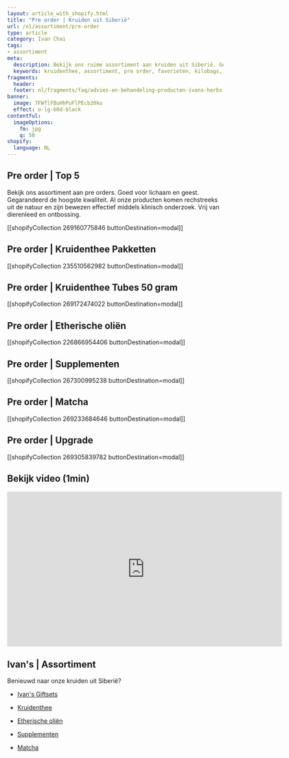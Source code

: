 ```yaml
---
layout: article_with_shopify.html
title: "Pre order | Kruiden uit Siberië"
url: /nl/assortiment/pre-order
type: article
category: Ivan Chai
tags:
- assortiment
meta:
  description: Bekijk ons ruime assortiment aan kruiden uit Siberië. Gegarandeerd de hoogste kwaliteit volgens Eco7 Standaard. Benieuwd naar onze pre orders?
  keywords: kruidenthee, assortiment, pre order, favorieten, kilobags, inzichten, geschenkdoos
fragments:
  header:
  footer: nl/fragments/faq/advies-en-behandeling-producten-ivans-herbs
banner:
  image: 7FWflFBuHhPuFlPEcb20ku
  effect: o-lg-60d-black
contentful:
  imageOptions:
    fm: jpg
    q: 50
shopify:
  language: NL
---
```

## Pre order | Top 5

Bekijk ons assortiment aan pre orders. Goed voor lichaam en geest. Gegarandeerd de hoogste kwaliteit. Al onze producten komen rechstreeks uit de natuur en zijn bewezen effectief middels klinisch onderzoek. Vrij van dierenleed en ontbossing.

[[shopifyCollection 269160775846 buttonDestination=modal]]

## Pre order | Kruidenthee Pakketten
[[shopifyCollection 235510562982 buttonDestination=modal]]

## Pre order | Kruidenthee Tubes 50 gram
[[shopifyCollection 269172474022 buttonDestination=modal]]

## Pre order | Etherische oliën
[[shopifyCollection 226866954406 buttonDestination=modal]]

## Pre order | Supplementen
[[shopifyCollection 267300995238 buttonDestination=modal]]

## Pre order | Matcha
[[shopifyCollection 269233684646 buttonDestination=modal]]

## Pre order | Upgrade
[[shopifyCollection 269305839782 buttonDestination=modal]]

## Bekijk video (1min)

<iframe id="ytplayer" type="text/html" width="640" height="360" src="https://www.youtube.com/embed/ZfVLRgJHHCo?autoplay=1" frameborder="0"></iframe>

## Ivan's | Assortiment

Benieuwd naar onze kruiden uit Siberië?

* [Ivan's Giftsets](/nl/assortiment/ivans-giftsets)

* [Kruidenthee](/nl/assortiment/ivans-assortiment-siberische-kruidenthee)

* [Etherische oliën](/nl/assortiment/ivans-assortiment-etherische-olien)

* [Supplementen](/nl/assortiment/ivans-assortiment-supplementen)

* [Matcha](/nl/assortiment/ivans-assortiment-siberische-matcha)
